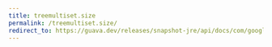 ```yaml
---
title: treemultiset.size
permalink: /treemultiset.size/
redirect_to: https://guava.dev/releases/snapshot-jre/api/docs/com/google/common/collect/TreeMultiset.html#size--
---
```

